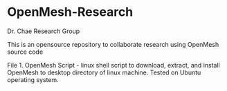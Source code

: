 # OpenMesh-Research
Dr. Chae Research Group


This is an opensource repository to collaborate research using OpenMesh source code

File 1. OpenMesh Script - linux shell script to download, extract, and install OpenMesh to desktop directory of linux machine. Tested on Ubuntu operating system. 


